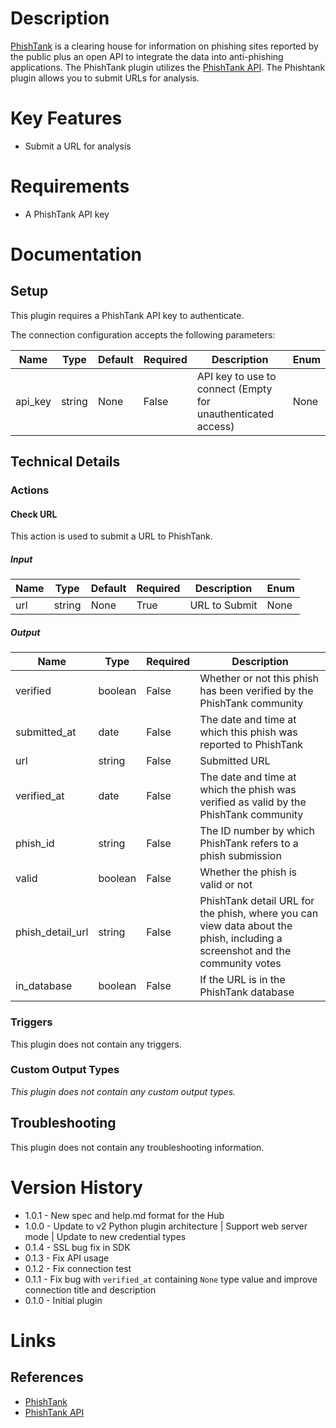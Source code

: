 # Description

[PhishTank](https://www.phishtank.com/) is a clearing house for information on phishing sites reported by the public plus an open API to integrate the data into anti-phishing applications.
The PhishTank plugin utilizes the [PhishTank API](https://www.phishtank.com/api_info.php). The Phishtank plugin allows you to submit URLs for analysis.

# Key Features

* Submit a URL for analysis

# Requirements

* A PhishTank API key

# Documentation

## Setup

This plugin requires a PhishTank API key to authenticate.

The connection configuration accepts the following parameters:

|Name|Type|Default|Required|Description|Enum|
|----|----|-------|--------|-----------|----|
|api_key|string|None|False|API key to use to connect (Empty for unauthenticated access)|None|

## Technical Details

### Actions

#### Check URL

This action is used to submit a URL to PhishTank.

##### Input

|Name|Type|Default|Required|Description|Enum|
|----|----|-------|--------|-----------|----|
|url|string|None|True|URL to Submit|None|

##### Output

|Name|Type|Required|Description|
|----|----|--------|-----------|
|verified|boolean|False|Whether or not this phish has been verified by the PhishTank community|
|submitted_at|date|False|The date and time at which this phish was reported to PhishTank|
|url|string|False|Submitted URL|
|verified_at|date|False|The date and time at which the phish was verified as valid by the PhishTank community|
|phish_id|string|False|The ID number by which PhishTank refers to a phish submission|
|valid|boolean|False|Whether the phish is valid or not|
|phish_detail_url|string|False|PhishTank detail URL for the phish, where you can view data about the phish, including a screenshot and the community votes|
|in_database|boolean|False|If the URL is in the PhishTank database|

### Triggers

This plugin does not contain any triggers.

### Custom Output Types

_This plugin does not contain any custom output types._

## Troubleshooting

This plugin does not contain any troubleshooting information.

# Version History

* 1.0.1 - New spec and help.md format for the Hub
* 1.0.0 - Update to v2 Python plugin architecture | Support web server mode | Update to new credential types
* 0.1.4 - SSL bug fix in SDK
* 0.1.3 - Fix API usage
* 0.1.2 - Fix connection test
* 0.1.1 - Fix bug with `verified_at` containing `None` type value and improve connection title and description
* 0.1.0 - Initial plugin

# Links

## References

* [PhishTank](https://www.phishtank.com/)
* [PhishTank API](https://www.phishtank.com/api_info.php)

